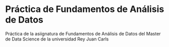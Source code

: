 Práctica de Fundamentos de Análisis de Datos
============================

Práctica de la asiignatura de Fundamentos de Análisis de Datos del Master de Data Science de la universidad Rey Juan Carls
